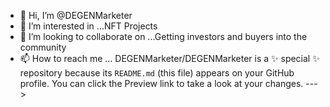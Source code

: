 - 👋 Hi, I’m @DEGENMarketer
- 👀 I’m interested in ...NFT Projects
- 💞️ I’m looking to collaborate on ...Getting investors and buyers into the community 
- 📫 How to reach me ...
DEGENMarketer/DEGENMarketer is a ✨ special ✨ repository because its `README.md` (this file) appears on your GitHub profile.
You can click the Preview link to take a look at your changes.
--->
